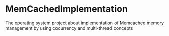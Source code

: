 # MemCachedImplementation
The operating system project about implementation of Memcached memory management by using cocurrency and multi-thread concepts
